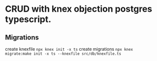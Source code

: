 # CRUD with knex objection postgres typescript.

## Migrations

create knexfile `npx knex init -x ts`
create migrations `npx knex migrate:make init -x ts --knexfile src/db/knexfile.ts`
